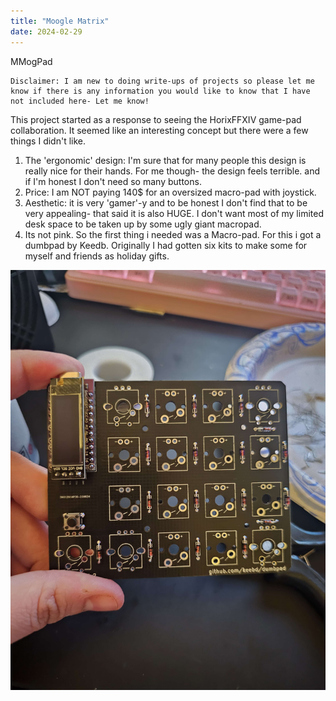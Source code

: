 ```yaml
---
title: "Moogle Matrix"
date: 2024-02-29
---
```


 MMogPad

    Disclaimer: I am new to doing write-ups of projects so please let me know if there is any information you would like to know that I have not included here- Let me know!

This project started as a response to seeing the HorixFFXIV game-pad collaboration. It seemed like an interesting concept but there were a few things I didn't like. 

 1. The 'ergonomic' design: I'm sure that for many people this design is really nice for their hands. For me though- the design feels terrible. and if I'm honest I don't need so many buttons. 
 2. Price:  I am NOT paying 140$ for an oversized macro-pad with joystick. 
 3. Aesthetic: it is very 'gamer'-y and to be honest I don't find that to be very appealing- that said it is also HUGE. I don't want most of my limited desk space to be taken up by some ugly giant macropad. 
 4. Its not pink. 
So the first thing i needed was a Macro-pad. For this i got a dumbpad by Keedb. Originally I had gotten six kits to make some for myself and friends as holiday gifts.



![](https://github.com/MommiDearest/Keyboard-Diary/blob/main/images/MMogpad/pictures/20231230_195903.jpg)
